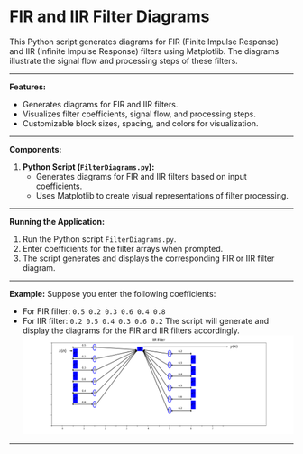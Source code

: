 # FIR and IIR Filter Diagrams

This Python script generates diagrams for FIR (Finite Impulse Response) and IIR (Infinite Impulse Response) filters using Matplotlib. The diagrams illustrate the signal flow and processing steps of these filters.

---

**Features:**
- Generates diagrams for FIR and IIR filters.
- Visualizes filter coefficients, signal flow, and processing steps.
- Customizable block sizes, spacing, and colors for visualization.

---

**Components:**
1. **Python Script (`FilterDiagrams.py`):**
   - Generates diagrams for FIR and IIR filters based on input coefficients.
   - Uses Matplotlib to create visual representations of filter processing.

---

**Running the Application:**
1. Run the Python script `FilterDiagrams.py`.
2. Enter coefficients for the filter arrays when prompted.
3. The script generates and displays the corresponding FIR or IIR filter diagram.

---

**Example:**
Suppose you enter the following coefficients:
- For FIR filter: `0.5 0.2 0.3 0.6 0.4 0.8`
- For IIR filter: `0.2 0.5 0.4 0.3 0.6 0.2`
The script will generate and display the diagrams for the FIR and IIR filters accordingly.
![Image Alt Text](https://github.com/Emelloul98/IIR_FILTER_GUI/blob/main/Example.png)
---


